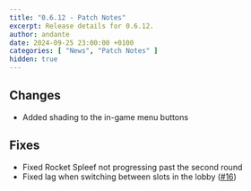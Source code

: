 ```yaml
---
title: "0.6.12 - Patch Notes"
excerpt: Release details for 0.6.12.
author: andante
date: 2024-09-25 23:00:00 +0100
categories: [ "News", "Patch Notes" ]
hidden: true
---
```


## Changes

- Added shading to the in-game menu buttons

## Fixes

- Fixed Rocket Spleef not progressing past the second round
- Fixed lag when switching between slots in the lobby ([#16](https://github.com/mcbrawls/brawls-issues/issues/16))
